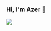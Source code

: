 ### Hi, I'm Azer 👋

<img src="https://github-readme-stats.vercel.app/api?username=iamthewinter&&show_icons=true&title_color=4d4d4d&icon_color=4b5ed9&text_color=0969da&bg_color=fff0"/>
